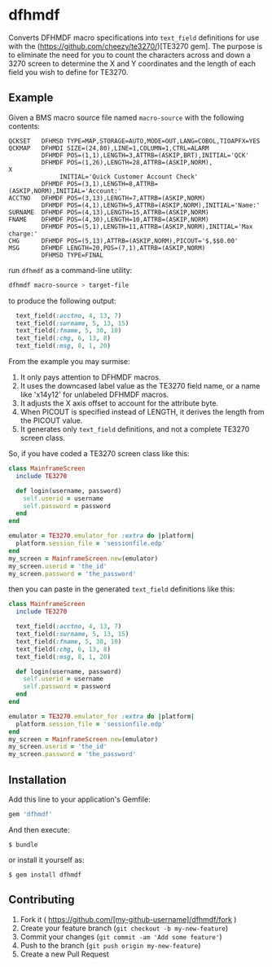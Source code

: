 # dfhmdf

Converts DFHMDF macro specifications into ```text_field``` definitions for use with the (https://github.com/cheezy/te3270/)[TE3270 gem]. The purpose is to eliminate the need for you to count the characters across and down a 3270 screen to determine the X and Y coordinates and the length of each field you wish to define for TE3270.

## Example

Given a BMS macro source file named ```macro-source``` with the following contents:

```
QCKSET   DFHMSD TYPE=MAP,STORAGE=AUTO,MODE=OUT,LANG=COBOL,TIOAPFX=YES
QCKMAP   DFHMDI SIZE=(24,80),LINE=1,COLUMN=1,CTRL=ALARM
         DFHMDF POS=(1,1),LENGTH=3,ATTRB=(ASKIP,BRT),INITIAL='QCK'
         DFHMDF POS=(1,26),LENGTH=28,ATTRB=(ASKIP,NORM),                X
              INITIAL='Quick Customer Account Check'
         DFHMDF POS=(3,1),LENGTH=8,ATTRB=(ASKIP,NORM),INITIAL='Account:'
ACCTNO   DFHMDF POS=(3,13),LENGTH=7,ATTRB=(ASKIP,NORM)
         DFHMDF POS=(4,1),LENGTH=5,ATTRB=(ASKIP,NORM),INITIAL='Name:'
SURNAME  DFHMDF POS=(4,13),LENGTH=15,ATTRB=(ASKIP,NORM)
FNAME    DFHMDF POS=(4,30),LENGTH=10,ATTRB=(ASKIP,NORM)
         DFHMDF POS=(5,1),LENGTH=11,ATTRB=(ASKIP,NORM),INITIAL='Max charge:'
CHG      DFHMDF POS=(5,13),ATTRB=(ASKIP,NORM),PICOUT='$,$$0.00'
MSG      DFHMDF LENGTH=20,POS=(7,1),ATTRB=(ASKIP,NORM)
         DFHMSD TYPE=FINAL
```

run ```dfhmdf``` as a command-line utility:

```sh
dfhmdf macro-source > target-file
```

to produce the following output:

```ruby
  text_field(:acctno, 4, 13, 7)
  text_field(:surname, 5, 13, 15)
  text_field(:fname, 5, 30, 10)
  text_field(:chg, 6, 13, 8)
  text_field(:msg, 8, 1, 20)
```

From the example you may surmise:

1. It only pays attention to DFHMDF macros. 
1. It uses the downcased label value as the TE3270 field name, or a name like 'x14y12' for unlabeled DFHMDF macros.
1. It adjusts the X axis offset to account for the attribute byte.
1. When PICOUT is specified instead of LENGTH, it derives the length from the PICOUT value.
1. It generates only ```text_field``` definitions, and not a complete TE3270 screen class.

So, if you have coded a TE3270 screen class like this:

```ruby
class MainframeScreen
  include TE3270

  def login(username, password)
    self.userid = username
    self.password = password
  end
end

emulator = TE3270.emulator_for :extra do |platform|
  platform.session_file = 'sessionfile.edp'
end
my_screen = MainframeScreen.new(emulator)
my_screen.userid = 'the_id'
my_screen.password = 'the_password'
```

then you can paste in the generated ```text_field``` definitions like this:

```ruby
class MainframeScreen
  include TE3270

  text_field(:acctno, 4, 13, 7)
  text_field(:surname, 5, 13, 15)
  text_field(:fname, 5, 30, 10)
  text_field(:chg, 6, 13, 8)
  text_field(:msg, 8, 1, 20)

  def login(username, password)
    self.userid = username
    self.password = password
  end
end

emulator = TE3270.emulator_for :extra do |platform|
  platform.session_file = 'sessionfile.edp'
end
my_screen = MainframeScreen.new(emulator)
my_screen.userid = 'the_id'
my_screen.password = 'the_password'
```

## Installation

Add this line to your application's Gemfile:

```ruby
gem 'dfhmdf'
```

And then execute:

    $ bundle

or install it yourself as:

    $ gem install dfhmdf

## Contributing

1. Fork it ( https://github.com/[my-github-username]/dfhmdf/fork )
2. Create your feature branch (`git checkout -b my-new-feature`)
3. Commit your changes (`git commit -am 'Add some feature'`)
4. Push to the branch (`git push origin my-new-feature`)
5. Create a new Pull Request
